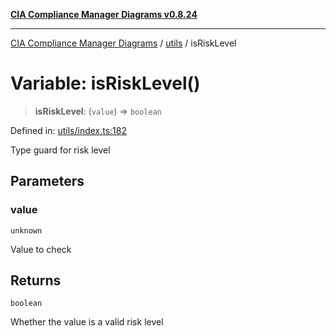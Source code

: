 [**CIA Compliance Manager Diagrams v0.8.24**](../../README.md)

***

[CIA Compliance Manager Diagrams](../../modules.md) / [utils](../README.md) / isRiskLevel

# Variable: isRiskLevel()

> **isRiskLevel**: (`value`) => `boolean`

Defined in: [utils/index.ts:182](https://github.com/Hack23/cia-compliance-manager/blob/8f5d084752ccee354557e96bf8b49239fb671c91/src/utils/index.ts#L182)

Type guard for risk level

## Parameters

### value

`unknown`

Value to check

## Returns

`boolean`

Whether the value is a valid risk level
